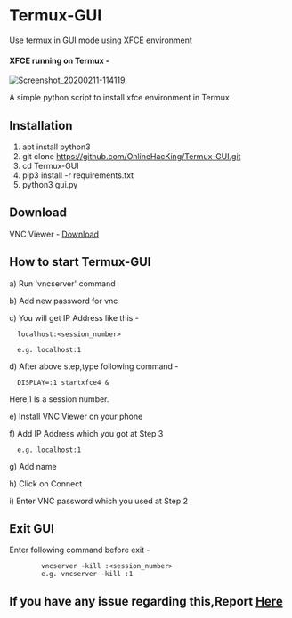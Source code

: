 # Termux-GUI
Use termux in GUI mode using XFCE environment

#### XFCE running on Termux -
![Screenshot_20200211-114119](https://user-images.githubusercontent.com/32305505/75316470-74b5ee80-588b-11ea-8454-4fd4c0aceba7.png)

A simple python script to install xfce environment in Termux

## Installation
1) apt install python3
2) git clone https://github.com/OnlineHacKing/Termux-GUI.git
3) cd Termux-GUI
4) pip3 install -r requirements.txt
5) python3 gui.py

## Download
VNC Viewer - [Download](https://play.google.com/store/apps/details?id=com.realvnc.viewer.android&hl=en_IN)

## How to start Termux-GUI

a) Run 'vncserver' command

b) Add new password for vnc

c) You will get IP Address like this -

      localhost:<session_number>

      e.g. localhost:1
   
d) After above step,type following command -

      DISPLAY=:1 startxfce4 &

   Here,1 is a session number.
      
e) Install VNC Viewer on your phone

f) Add IP Address which you got at Step 3

      e.g. localhost:1
    
g) Add name

h) Click on Connect

i) Enter VNC password which you used at Step 2

## Exit GUI

Enter following command before exit -

            vncserver -kill :<session_number>
            e.g. vncserver -kill :1
            
## If you have any issue regarding this,Report [Here](https://github.com/Deadpool2000/Termux-GUI/issues)
